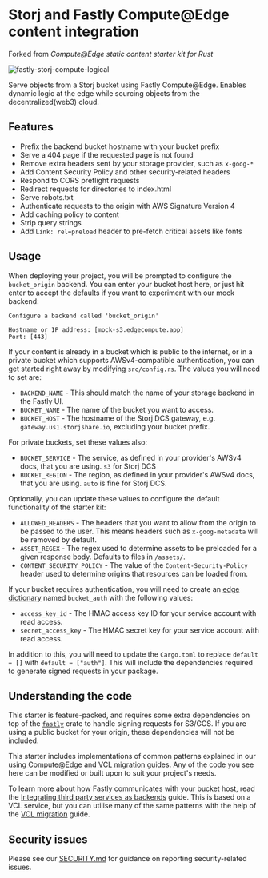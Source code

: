 # Storj and Fastly Compute@Edge content integration

Forked from *Compute@Edge static content starter kit for Rust*

![fastly-storj-compute-logical](img/fastly-storj-compute-logical.png)

Serve objects from a Storj bucket using Fastly Compute@Edge.  Enables dynamic logic at the edge while sourcing objects from the decentralized(web3) cloud.  



## Features

 * Prefix the backend bucket hostname with your bucket prefix
 * Serve a 404 page if the requested page is not found
 * Remove extra headers sent by your storage provider, such as `x-goog-*`
 * Add Content Security Policy and other security-related headers
 * Respond to CORS preflight requests
 * Redirect requests for directories to index.html
 * Serve robots.txt
 * Authenticate requests to the origin with AWS Signature Version 4
 * Add caching policy to content
 * Strip query strings
 * Add `Link: rel=preload` header to pre-fetch critical assets like fonts

## Usage

When deploying your project, you will be prompted to configure the `bucket_origin` backend. You can enter your bucket host here, or just hit enter to accept the defaults if you want to experiment with our mock backend:

```plain
Configure a backend called 'bucket_origin'

Hostname or IP address: [mock-s3.edgecompute.app]
Port: [443]
```

If your content is already in a bucket which is public to the internet, or in a private bucket which supports AWSv4-compatible authentication, you can get started right away by modifying `src/config.rs`. The values you will need to set are:

 * `BACKEND_NAME` - This should match the name of your storage backend in the Fastly UI.
 * `BUCKET_NAME` - The name of the bucket you want to access.
 * `BUCKET_HOST` - The hostname of the Storj DCS gateway, e.g. `gateway.us1.storjshare.io`, excluding your bucket prefix.

For private buckets, set these values also:

 * `BUCKET_SERVICE` - The service, as defined in your provider's AWSv4 docs, that you are using. `s3` for Storj DCS
 * `BUCKET_REGION` - The region, as defined in your provider's AWSv4 docs, that you are using. `auto` is fine for Storj DCS.

Optionally, you can update these values to configure the default functionality of the starter kit:

 * `ALLOWED_HEADERS` - The headers that you want to allow from the origin to be passed to the user. This means headers such as `x-goog-metadata` will be removed by default.
 * `ASSET_REGEX` - The regex used to determine assets to be preloaded for a given response body. Defaults to files in `/assets/`.
 * `CONTENT_SECURITY_POLICY` - The value of the `Content-Security-Policy` header used to determine origins that resources can be loaded from.

If your bucket requires authentication, you will need to create an [edge dictionary](https://docs.fastly.com/en/guides/about-edge-dictionaries) named `bucket_auth` with the following values:

 * `access_key_id` - The HMAC access key ID for your service account with read access.
 * `secret_access_key` - The HMAC secret key for your service account with read access.

 In addition to this, you will need to update the `Cargo.toml` to replace `default = []` with `default = ["auth"]`. This will include the dependencies required to generate signed requests in your package.

## Understanding the code

This starter is feature-packed, and requires some extra dependencies on top of the [`fastly`](https://docs.rs/fastly) crate to handle signing requests for S3/GCS. If you are using a public bucket for your origin, these dependencies will not be included.

This starter includes implementations of common patterns explained in our [using Compute@Edge](/learning/compute/rust/) and [VCL migration](/learning/compute/migrate/) guides. Any of the code you see here can be modified or built upon to suit your project's needs.

To learn more about how Fastly communicates with your bucket host, read the [Integrating third party services as backends](https://developer.fastly.com/learning/integrations/backends/) guide. This is based on a VCL service, but you can utilise many of the same patterns with the help of the [VCL migration](/learning/compute/migrate/) guide.

## Security issues

Please see our [SECURITY.md](SECURITY.md) for guidance on reporting security-related issues.
